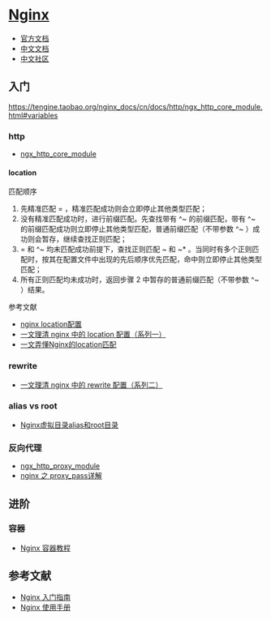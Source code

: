# [Nginx](https://nginx.org/)

- [官方文档](https://nginx.org/en/docs/)
- [中文文档](https://tengine.taobao.org/nginx_docs/cn/docs/)
- [中文社区](https://www.nginx.org.cn/)

## 入门

https://tengine.taobao.org/nginx_docs/cn/docs/http/ngx_http_core_module.html#variables

### http

- [ngx_http_core_module](https://tengine.taobao.org/nginx_docs/cn/docs/http/ngx_http_core_module.html#location)

#### location

匹配顺序

1. 先精准匹配 = ，精准匹配成功则会立即停止其他类型匹配；
2. 没有精准匹配成功时，进行前缀匹配。先查找带有 ^~ 的前缀匹配，带有 ^~ 的前缀匹配成功则立即停止其他类型匹配，普通前缀匹配（不带参数 ^~ ）成功则会暂存，继续查找正则匹配；
3. = 和 ^~ 均未匹配成功前提下，查找正则匹配 ~ 和 ~* 。当同时有多个正则匹配时，按其在配置文件中出现的先后顺序优先匹配，命中则立即停止其他类型匹配；
4. 所有正则匹配均未成功时，返回步骤 2 中暂存的普通前缀匹配（不带参数 ^~ ）结果。


参考文献

- [nginx location配置](https://segmentfault.com/a/1190000022173920)
- [一文理清 nginx 中的 location 配置（系列一）](https://segmentfault.com/a/1190000022315733)
- [一文弄懂Nginx的location匹配](https://segmentfault.com/a/1190000013267839)

### rewrite

- [一文理清 nginx 中的 rewrite 配置（系列二）](https://segmentfault.com/a/1190000022407797)

### alias vs root

- [Nginx虚拟目录alias和root目录](https://cloud.tencent.com/developer/article/1026992)

### 反向代理

- [ngx_http_proxy_module](https://tengine.taobao.org/nginx_docs/cn/docs/http/ngx_http_proxy_module.html)
- [nginx 之 proxy_pass详解](https://www.jianshu.com/p/b010c9302cd0)

## 进阶

### 容器

- [Nginx 容器教程](http://www.ruanyifeng.com/blog/2018/02/nginx-docker.html)

## 参考文献

- [Nginx 入门指南](https://www.w3cschool.cn/nginx/)
- [Nginx 使用手册](https://www.w3cschool.cn/nginxsysc/)
